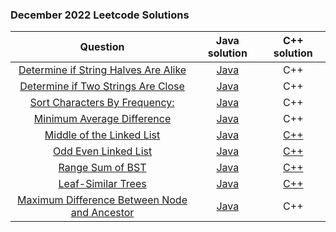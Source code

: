### December 2022 Leetcode Solutions

| 	Question	 | 	Java solution	 | 	C++ solution	 | 
| 	:-----:	 | 	:-----:	 | 	:-----:	 | 
| 	[Determine if String Halves Are Alike](https://leetcode.com/problems/determine-if-string-halves-are-alike/)	| 	[Java ](/December2022/Java/DetermineifStringHalvesAreAlike.java)	| 	C++	 | 
| 	[Determine if Two Strings Are Close](https://leetcode.com/problems/determine-if-two-strings-are-close/)	| 	[Java ](/December2022/Java/DetermineIfTwoStringsAreClose.java)	| 	C++	 | 
| 	[Sort Characters By Frequency:]()	| 	 [Java ](/December2022/Java/SortCharactersByFrequency.java)	| 	C++	 | 
| 	[Minimum Average Difference]()	| 	 [Java ](/December2022/Java/MinimumAverageDifference.java)	| 	C++	 | 
| 	[Middle of the Linked List]()	| 	[Java ](/December2022/Java/MiddleOfTheLinkedList.java)	| 	[C++](/December2022/C++/MiddleOfTheLinkedList.cpp)	 | 
| 	[Odd Even Linked List]()	| 	[Java ](/December2022/Java/OddEvenLinkedList.java)	| 	 [C++](/December2022/C++/OddEvenLinkedList.cpp)	 | 
| 	[Range Sum of BST]()	| 	[Java ](/December2022/Java/RangeSumOfBST.java)	| 	 [C++](/December2022/C++/Range%20Sum%20of%20BST)	 | 
| 	[Leaf-Similar Trees]()	| 	[Java ](/December2022/Java/LeafSimilarTrees.java)	| 	[C++](December2022/C++/Leaf-Similar%20Trees)	 | 
| 	[Maximum Difference Between Node and Ancestor]()	| 	[Java ](/December2021/MaximumDifferenceBetweenNodeAndAncestor.java)	| 	C++	 |                  
